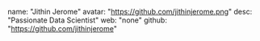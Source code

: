 name: "Jithin Jerome"
avatar: "https://github.com/jithinjerome.png"
desc: "Passionate Data Scientist"
web: "none"
github: "https://github.com/jithinjerome"
